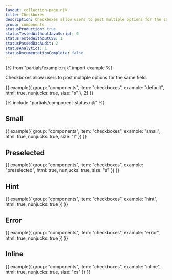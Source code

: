 ```yaml
---
layout: collection-page.njk
title: Checkboxes
description: Checkboxes allow users to post multiple options for the same field.
group: components
statusProduction: true
statusTestedWithoutJavaScript: 0
statusTestedWithoutCSS: 1
statusPassedDacAudit: 2
statusAnalytics: 1
statusDocumentationComplete: false
---
```


{% from "partials/example.njk" import example %}

Checkboxes allow users to post multiple options for the same field.

{{ example({ group: "components", item: "checkboxes", example: "default", html: true, nunjucks: true, size: "s" }, 2) }}

{% include "partials/component-status.njk" %}

## Small

{{ example({ group: "components", item: "checkboxes", example: "small", html: true, nunjucks: true, size: "l" }) }}

## Preselected

{{ example({ group: "components", item: "checkboxes", example: "preselected", html: true, nunjucks: true, size: "s" }) }}

## Hint

{{ example({ group: "components", item: "checkboxes", example: "hint", html: true, nunjucks: true }) }}

## Error

{{ example({ group: "components", item: "checkboxes", example: "error", html: true, nunjucks: true }) }}

## Inline

{{ example({ group: "components", item: "checkboxes", example: "inline", html: true, nunjucks: true, size: "xs" }) }}
